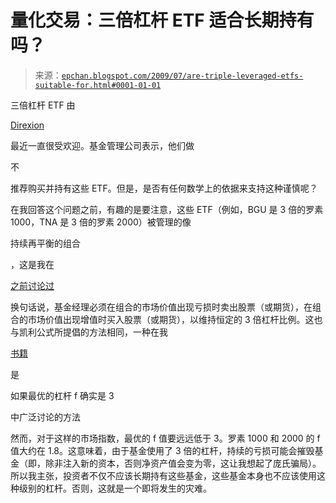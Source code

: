 <!--yml

类别：未分类

日期：2024-05-12 19:06:48

-->

# 量化交易：三倍杠杆 ETF 适合长期持有吗？

> 来源：[`epchan.blogspot.com/2009/07/are-triple-leveraged-etfs-suitable-for.html#0001-01-01`](http://epchan.blogspot.com/2009/07/are-triple-leveraged-etfs-suitable-for.html#0001-01-01)

三倍杠杆 ETF 由

[Direxion](http://www.direxionshares.com/etfs)

最近一直很受欢迎。基金管理公司表示，他们做

不

推荐购买并持有这些 ETF。但是，是否有任何数学上的依据来支持这种谨慎呢？

在我回答这个问题之前，有趣的是要注意，这些 ETF（例如，BGU 是 3 倍的罗素 1000，TNA 是 3 倍的罗素 2000）被管理的像

持续再平衡的组合

，这是我在

[之前讨论过](http://epchan.blogspot.com/2007/01/universal-portfolios.html)

换句话说，基金经理必须在组合的市场价值出现亏损时卖出股票（或期货），在组合的市场价值出现增值时买入股票（或期货），以维持恒定的 3 倍杠杆比例。这也与凯利公式所提倡的方法相同，一种在我

[书籍](http://www.amazon.com/dp/0470284889?tag=quantitativet-20&camp=14573&creative=327641&linkCode=as1&creativeASIN=0470284889&adid=1RCH0G1KPSQW0CZ8GAX9&)

是

如果最优的杠杆 f 确实是 3

中广泛讨论的方法

然而，对于这样的市场指数，最优的 f 值要远远低于 3。罗素 1000 和 2000 的 f 值大约在 1.8。这意味着，由于基金使用了 3 倍的杠杆，持续的亏损可能会摧毁基金（即，除非注入新的资本，否则净资产值会变为零，这让我想起了庞氏骗局）。所以我主张，投资者不仅不应该长期持有这些基金，这些基金本身也不应该使用这种级别的杠杆。否则，这就是一个即将发生的灾难。

